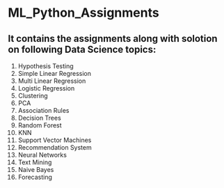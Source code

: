# ML_Python_Assignments
## It contains the assignments along with solotion on following Data Science topics:
1. Hypothesis Testing
2. Simple Linear Regression
3. Multi Linear Regression
4. Logistic Regression
5. Clustering
6. PCA
7. Association Rules
8. Decision Trees
9. Random Forest
10. KNN
11. Support Vector Machines
12. Recommendation System
13. Neural Networks
14. Text Mining
15. Naive Bayes
16. Forecasting
